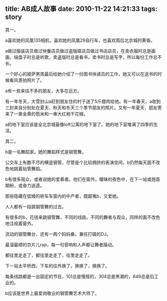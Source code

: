 title: AB成人故事
date: 2010-11-22 14:21:33
tags: story
---

其一。

a喜欢她的凤凰135相机，喜欢她的凤凰29自行车，也喜欢雨后北京城的黄昏。

<!-- more -->

a做过服装店员做过快餐店员做过盗版碟店员做过书店店员，在卖衣服时总是画画，端盘子时总是听歌，卖盗版时总是看书，卖书时总是写字，所以每份工作总不长。

一个好心的披萨男孩最后给她介绍了一份图书快递员的工作，她又可以在送书的时候看风景拍照片了。

a有一些来往不多的朋友，大多在远方。

有一年冬天，大雪封山a赶到朋友住的村子送了5斤腊肉给他。有一年春天，a收到三封来自分别处在夏天、秋天和冬天三个季节朋友的照片。又有一年夏天，朋友寄来了一束金黄的苞米和一串大红袍干花椒。

a的地下室应该是全北京城最像loft公寓的地下室了。她的地下室堆满了四季的生活。

其二。

b是一名舞蹈家。她的舞蹈样式是钢管舞。

公交车上有数不尽的横竖钢管，尽管是个比较拥挤的表演空间，b仍然每天面不改色地跳着贴管舞蹈。

b有很多观众，或者说她的爱慕者。他们在窗外，暧昧的夜色中，在下一站或翘首期盼，或奋力追逐。

那些隐藏在低矮的轿车车窗内的中产者，既鄙夷b，又爱她。

人人都有一段跳钢管舞的过去。

有很多的b，花钱来跳钢管舞，不同的线路，不同的舞者与观众，同样的面不改色地注视着窗外。

流动的钢管舞台，还有一两个妈妈桑，兼任打碟的DJ。

最溜最顺的京片儿rap，每一句音响和人声都让舞者躁动。

都往里走走了，都往里走走了，往里走走了。

下一站太平桥西，下车的往外换了，换换了，换换了。

每条线路都是一出固定的节目，101总是慢摇的，304总是黑潮的，849总是后工业的。

b应该是世界上最爱岗敬业的钢管舞艺术大师了。
